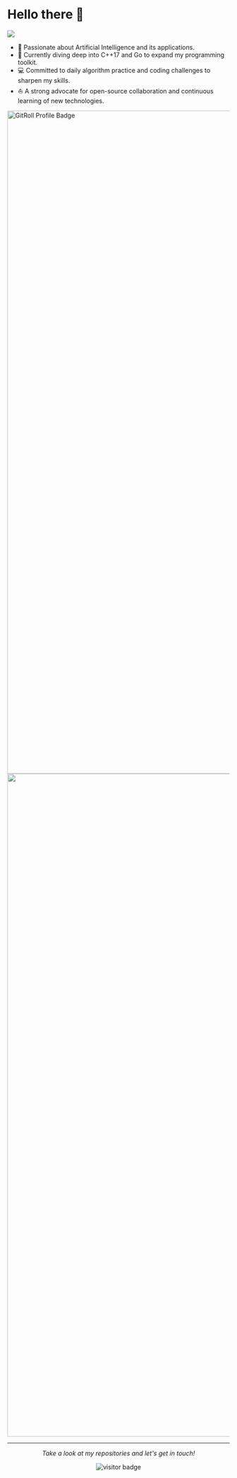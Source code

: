 # Hello there 👋

![](https://github.com/halfrost/halfrost/blob/master/icons/header_1.png)

<!-- * 💼   Looking for employment opportunities. -->
* 🧐 Passionate about Artificial Intelligence and its applications.
* 🌱 Currently diving deep into C++17 and Go to expand my programming toolkit.
* 💻 Committed to daily algorithm practice and coding challenges to sharpen my skills.
* ⛵ A strong advocate for open-source collaboration and continuous learning of new technologies.

<a href="https://gitroll.io/profile/ukjgPFN1jsdhlQUuG7dFBbouAWQt1" target="_blank">
  <img src="https://gitroll.io/api/badges/profiles/v1/ukjgPFN1jsdhlQUuG7dFBbouAWQt1?theme=kawaiiCat" 
       alt="GitRoll Profile Badge" 
       width="1500">
</a>

<!-- Copy-paste in your Readme.md file -->
<a href="https://next.ossinsight.io/widgets/official/compose-user-dashboard-stats?user_id=30976463" target="_blank" style="display: block" align="center">
  <picture>
    <source media="(prefers-color-scheme: dark)" srcset="https://next.ossinsight.io/widgets/official/compose-user-dashboard-stats/thumbnail.png?user_id=30976463&image_size=auto&color_scheme=dark" width="1500" height="auto">
    <img alt="Dashboard stats of @Kosthi" src="https://next.ossinsight.io/widgets/official/compose-user-dashboard-stats/thumbnail.png?user_id=30976463&image_size=auto&color_scheme=light" width="1500" height="auto">
  </picture>
</a>
<!-- Made with [OSS Insight](https://ossinsight.io/) -->

<hr>
<p align="center"> <i>Take a look at my repositories and let's get in touch!</i>
<p align="center"> <img src="https://visitor-badge.laobi.icu/badge?page_id=kosthi.kosthi" alt="visitor badge"/></p>

<!-- * ✍🏻   I write my personal thoughts on Programming & Tech in my [Personal Blog](https://koschei.top/). -->
<!-- * 🎓   Undergraduate of SUT in Computer Science. Major GPA 3.42/4.0, TOP 10%. Hard to Learning. -->
<!-- * 📚   Reading 《JavaScript: The Definitive Guide (7th Edition)》《윤성우의 열혈 TCP/IP 소켓 프로그래밍》. -->
